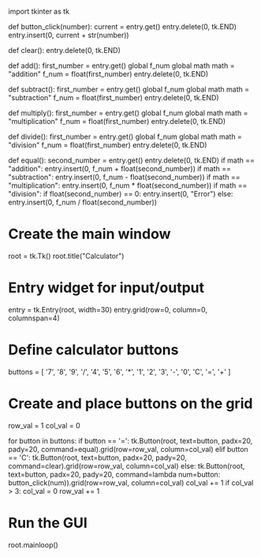 
import tkinter as tk

def button_click(number):
    current = entry.get()
    entry.delete(0, tk.END)
    entry.insert(0, current + str(number))

def clear():
    entry.delete(0, tk.END)

def add():
    first_number = entry.get()
    global f_num
    global math
    math = "addition"
    f_num = float(first_number)
    entry.delete(0, tk.END)

def subtract():
    first_number = entry.get()
    global f_num
    global math
    math = "subtraction"
    f_num = float(first_number)
    entry.delete(0, tk.END)

def multiply():
    first_number = entry.get()
    global f_num
    global math
    math = "multiplication"
    f_num = float(first_number)
    entry.delete(0, tk.END)

def divide():
    first_number = entry.get()
    global f_num
    global math
    math = "division"
    f_num = float(first_number)
    entry.delete(0, tk.END)

def equal():
    second_number = entry.get()
    entry.delete(0, tk.END)
    if math == "addition":
        entry.insert(0, f_num + float(second_number))
    if math == "subtraction":
        entry.insert(0, f_num - float(second_number))
    if math == "multiplication":
        entry.insert(0, f_num * float(second_number))
    if math == "division":
        if float(second_number) == 0:
            entry.insert(0, "Error")
        else:
            entry.insert(0, f_num / float(second_number))

# Create the main window
root = tk.Tk()
root.title("Calculator")

# Entry widget for input/output
entry = tk.Entry(root, width=30)
entry.grid(row=0, column=0, columnspan=4)

# Define calculator buttons
buttons = [
    '7', '8', '9', '/',
    '4', '5', '6', '*',
    '1', '2', '3', '-',
    '0', 'C', '=', '+'
]

# Create and place buttons on the grid
row_val = 1
col_val = 0

for button in buttons:
    if button == '=':
        tk.Button(root, text=button, padx=20, pady=20, command=equal).grid(row=row_val, column=col_val)
    elif button == 'C':
        tk.Button(root, text=button, padx=20, pady=20, command=clear).grid(row=row_val, column=col_val)
    else:
        tk.Button(root, text=button, padx=20, pady=20, command=lambda num=button: button_click(num)).grid(row=row_val, column=col_val)
    col_val += 1
    if col_val > 3:
        col_val = 0
        row_val += 1

# Run the GUI
root.mainloop()